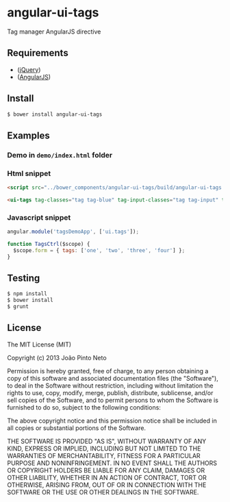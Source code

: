 angular-ui-tags
===============

Tag manager AngularJS directive

## Requirements
- ([jQuery](http://code.jquery.com/jquery-1.10.2.js))
- ([AngularJS](http://code.angularjs.org/1.0.7/angular.js))

## Install

```bash
$ bower install angular-ui-tags
```

## Examples

### Demo in `demo/index.html` folder

### Html snippet

```html
<script src="../bower_components/angular-ui-tags/build/angular-ui-tags.min.js"></script>

<ui-tags tag-classes="tag tag-blue" tag-input-classes="tag tag-input" tag-lightness="white" tag-input-lightness="black" class="row-fluid tags-bucket" tags="form.tags"></ui-tags>
```
### Javascript snippet
```javascript
angular.module('tagsDemoApp', ['ui.tags']);

function TagsCtrl($scope) {
  $scope.form = { tags: ['one', 'two', 'three', 'four'] };
}
```

## Testing

```bash
$ npm install
$ bower install
$ grunt
```

## License
The MIT License (MIT)

Copyright (c) 2013 João Pinto Neto

Permission is hereby granted, free of charge, to any person obtaining a copy
of this software and associated documentation files (the "Software"), to deal
in the Software without restriction, including without limitation the rights
to use, copy, modify, merge, publish, distribute, sublicense, and/or sell
copies of the Software, and to permit persons to whom the Software is
furnished to do so, subject to the following conditions:

The above copyright notice and this permission notice shall be included in
all copies or substantial portions of the Software.

THE SOFTWARE IS PROVIDED "AS IS", WITHOUT WARRANTY OF ANY KIND, EXPRESS OR
IMPLIED, INCLUDING BUT NOT LIMITED TO THE WARRANTIES OF MERCHANTABILITY,
FITNESS FOR A PARTICULAR PURPOSE AND NONINFRINGEMENT. IN NO EVENT SHALL THE
AUTHORS OR COPYRIGHT HOLDERS BE LIABLE FOR ANY CLAIM, DAMAGES OR OTHER
LIABILITY, WHETHER IN AN ACTION OF CONTRACT, TORT OR OTHERWISE, ARISING FROM,
OUT OF OR IN CONNECTION WITH THE SOFTWARE OR THE USE OR OTHER DEALINGS IN
THE SOFTWARE.
